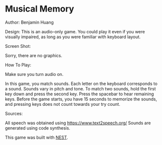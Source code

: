 # Musical Memory

Author: Benjamin Huang

Design: This is an audio-only game. You could play it even if you were visually impaired, as long as you were familiar with keyboard layout.

Screen Shot:

Sorry, there are no graphics.

How To Play:

Make sure you turn audio on.

In this game, you match sounds. Each letter on the keyboard corresponds to a sound. Sounds vary in pitch and tone.
To match two sounds, hold the first key down and press the second key. Press the spacebar to hear remaining keys.
Before the game starts, you have 15 seconds to memorize the sounds, and pressing keys does not count towards your try count.

Sources:

All speech was obtained using https://www.text2speech.org/
Sounds are generated using code synthesis.

This game was built with [NEST](NEST.md).
